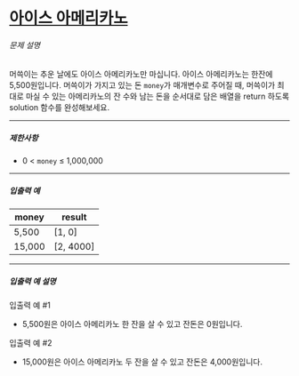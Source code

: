 # [아이스 아메리카노](https://school.programmers.co.kr/learn/courses/30/lessons/120819)


###### 문제 설명


머쓱이는 추운 날에도 아이스 아메리카노만 마십니다. 아이스 아메리카노는 한잔에 5,500원입니다. 머쓱이가 가지고 있는 돈 `money`가 매개변수로 주어질 때, 머쓱이가 최대로 마실 수 있는 아메리카노의 잔 수와 남는 돈을 순서대로 담은 배열을 return 하도록 solution 함수를 완성해보세요.




---


##### 제한사항


* 0 \< `money` ≤ 1,000,000




---


##### 입출력 예




| money | result |
| --- | --- |
| 5,500 | \[1, 0] |
| 15,000 | \[2, 4000] |




---


##### 입출력 예 설명


입출력 예 \#1


* 5,500원은 아이스 아메리카노 한 잔을 살 수 있고 잔돈은 0원입니다.


입출력 예 \#2


* 15,000원은 아이스 아메리카노 두 잔을 살 수 있고 잔돈은 4,000원입니다.



